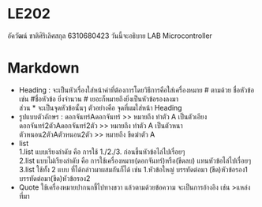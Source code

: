 # LE202
อัควัฒน์ ชาติศิริเลิศสกุล 6310680423
วันนี้จะอธิบาย LAB Microcontroller
# Markdown
* Heading : จะเป็นหัวเรื่องใส่หน้าคำที่ต้องการโดยวิธีการคือใส่เครื่องหมาย # ตามด้วย ชื่อหัวข้อ เช่น #ชื่อหัวข้อ ยิ่งจำนวน # เยอะก็หมายถึงยิ่งเป็นหัวข้อรองลงมา  
            ส่วน * จะเป็นจุดหัวข้อนั้นๆ ตัวอย่างคือ จุดที่ผมใส่หน้า Heading  
* รูปแบบตัวอักษร : ดอกจันทร์Aดอกจันทร์ >> หมายถึง ทำตัว A เป็นตัวเอียง  
                ดอกจันทร์2ตัวAดอกจันทร์2ตัว >> หมายถึง ทำตัว A เป็นตัวหนา  
                ตัวหนอน2ตัวAตัวหนอน2ตัว >> หมายถึง ขีดฆ่าตัว A  
* list  
1.list แบบเรียงลำดับ คือ การใช้ 1./2./3. ก่อนขึ้นหัวข้อไล่ไปเรื่อยๆ  
2.list แบบไม่เรียงลำดับ คือ การใช้เครื่องหมาย(ดอกจันทร์)หรือ(ขีดลบ) แทนหัวข้อไล่ไปเรื่อยๆ  
3.list ใช้ทั้ง 2 แบบ ที่ได้กล่าวมาผสมกันก็ได้ เช่น 1.หัวข้อใหญ่ บรรทัดต่อมา (ขีด)หัวข้อรอง1 บรรทัดต่อมา(ขีด)หัวข้อรอง2  
* Quote ใช้เครื่องหมายปากนกชี้ไปทางขวา แล้วตามด้วยข้อความ จะเป็นการอ้างอิง เช่น >แหล่งที่มา
                

